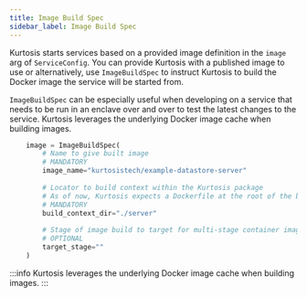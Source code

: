 ```yaml
---
title: Image Build Spec
sidebar_label: Image Build Spec
---
```


Kurtosis starts services based on a provided image definition in the `image` arg of `ServiceConfig`. You can provide Kurtosis with a published image to use or alternatively, use `ImageBuildSpec` to instruct Kurtosis to build the Docker image the service will be started from. 

`ImageBuildSpec` can be especially useful when developing on a service that needs to be run in an enclave over and over to test the latest changes to the service. Kurtosis leverages the underlying Docker image cache when building images.

```python
    image = ImageBuildSpec(
        # Name to give built image
        # MANDATORY
        image_name="kurtosistech/example-datastore-server"
        
        # Locator to build context within the Kurtosis package
        # As of now, Kurtosis expects a Dockerfile at the root of the build context
        # MANDATORY
        build_context_dir="./server"
        
        # Stage of image build to target for multi-stage container image
        # OPTIONAL
        target_stage=""
    )
```

:::info
Kurtosis leverages the underlying Docker image cache when building images.
:::